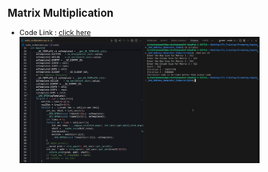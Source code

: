 ## Matrix Multiplication
* Code Link : [click here](../matrix_multiplication.cpp)
![alt text](image.png)